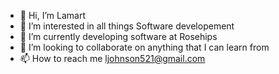 - 👋 Hi, I’m Lamart
- 👀 I’m interested in all things Software developement
- 🌱 I’m currently developing software at Rosehips
- 💞️ I’m looking to collaborate on anything that I can learn from
- 📫 How to reach me ljohnson521@gmail.com

<!---
ljohnson521/ljohnson521 is a ✨ special ✨ repository because its `README.md` (this file) appears on your GitHub profile.
You can click the Preview link to take a look at your changes.
--->

